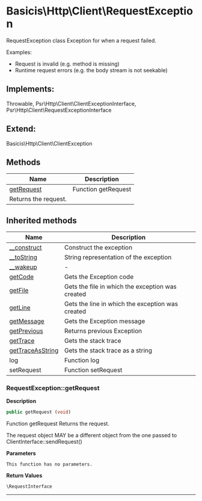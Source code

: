 # Basicis\Http\Client\RequestException  

RequestException class
Exception for when a request failed.

Examples:
- Request is invalid (e.g. method is missing)
- Runtime request errors (e.g. the body stream is not seekable)  

## Implements:
Throwable, Psr\Http\Client\ClientExceptionInterface, Psr\Http\Client\RequestExceptionInterface

## Extend:

Basicis\Http\Client\ClientException

## Methods

| Name | Description |
|------|-------------|
|[getRequest](#requestexceptiongetrequest)|Function getRequest
Returns the request.|

## Inherited methods

| Name | Description |
|------|-------------|
| [__construct](https://secure.php.net/manual/en/exception.__construct.php) | Construct the exception |
| [__toString](https://secure.php.net/manual/en/exception.__tostring.php) | String representation of the exception |
| [__wakeup](https://secure.php.net/manual/en/exception.__wakeup.php) | - |
| [getCode](https://secure.php.net/manual/en/exception.getcode.php) | Gets the Exception code |
| [getFile](https://secure.php.net/manual/en/exception.getfile.php) | Gets the file in which the exception was created |
| [getLine](https://secure.php.net/manual/en/exception.getline.php) | Gets the line in which the exception was created |
| [getMessage](https://secure.php.net/manual/en/exception.getmessage.php) | Gets the Exception message |
| [getPrevious](https://secure.php.net/manual/en/exception.getprevious.php) | Returns previous Exception |
| [getTrace](https://secure.php.net/manual/en/exception.gettrace.php) | Gets the stack trace |
| [getTraceAsString](https://secure.php.net/manual/en/exception.gettraceasstring.php) | Gets the stack trace as a string |
|log|Function log|
|setRequest|Function setRequest|



### RequestException::getRequest  

**Description**

```php
public getRequest (void)
```

Function getRequest
Returns the request. 

The request object MAY be a different object from the one passed to ClientInterface::sendRequest() 

**Parameters**

`This function has no parameters.`

**Return Values**

`\RequestInterface`




<hr />

